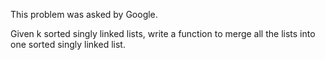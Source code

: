﻿This problem was asked by Google.

Given k sorted singly linked lists, write a function to merge all the lists into one sorted singly linked list.